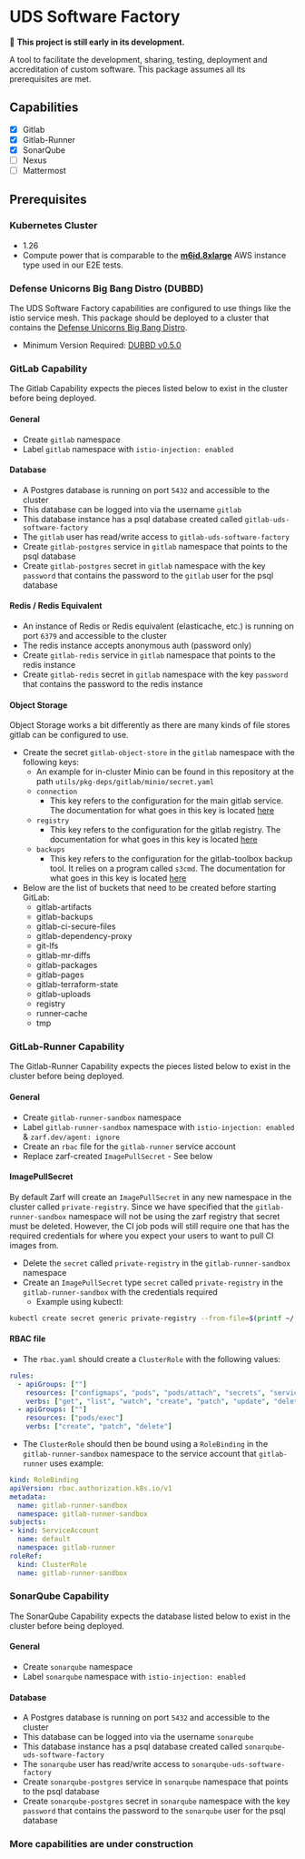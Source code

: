 # UDS Software Factory

:construction: **This project is still early in its development.**

A tool to facilitate the development, sharing, testing, deployment and accreditation of custom software. This package assumes all its prerequisites are met.

## Capabilities

- [X] Gitlab
- [X] Gitlab-Runner
- [X] SonarQube
- [ ] Nexus
- [ ] Mattermost

## Prerequisites

### Kubernetes Cluster

- 1.26
- Compute power that is comparable to the **[m6id.8xlarge](https://aws.amazon.com/ec2/instance-types/#:~:text=Up%20to%2010-,m6id.8xlarge,-32)** AWS instance type used in our E2E tests.

### Defense Unicorns Big Bang Distro (DUBBD)

The UDS Software Factory capabilities are configured to use things like the istio service mesh. This package should be deployed to a cluster that contains the [Defense Unicorns Big Bang Distro](https://github.com/defenseunicorns/uds-package-dubbd).

- Minimum Version Required: [DUBBD v0.5.0](https://github.com/defenseunicorns/uds-package-dubbd/tree/v0.5.0)

### GitLab Capability

The Gitlab Capability expects the pieces listed below to exist in the cluster before being deployed.

#### General

- Create `gitlab` namespace
- Label `gitlab` namespace with `istio-injection: enabled`

#### Database

- A Postgres database is running on port `5432` and accessible to the cluster
- This database can be logged into via the username `gitlab`
- This database instance has a psql database created called `gitlab-uds-software-factory`
- The `gitlab` user has read/write access to `gitlab-uds-software-factory`
- Create `gitlab-postgres` service in `gitlab` namespace that points to the psql database
- Create `gitlab-postgres` secret in `gitlab` namespace with the key `password` that contains the password to the `gitlab` user for the psql database

#### Redis / Redis Equivalent

- An instance of Redis or Redis equivalent (elasticache, etc.) is running on port `6379` and accessible to the cluster
- The redis instance accepts anonymous auth (password only)
- Create `gitlab-redis` service in `gitlab` namespace that points to the redis instance
- Create `gitlab-redis` secret in `gitlab` namespace with the key `password` that contains the password to the redis instance

#### Object Storage

Object Storage works a bit differently as there are many kinds of file stores gitlab can be configured to use.

- Create the secret `gitlab-object-store` in the `gitlab` namespace with the following keys:
  - An example for in-cluster Minio can be found in this repository at the path `utils/pkg-deps/gitlab/minio/secret.yaml`
  - `connection`
    - This key refers to the configuration for the main gitlab service. The documentation for what goes in this key is located [here](https://docs.gitlab.com/16.0/ee/administration/object_storage.html#configure-the-connection-settings)
  - `registry`
    - This key refers to the configuration for the gitlab registry. The documentation for what goes in this key is located [here](https://docs.docker.com/registry/configuration/#storage)
  - `backups`
    - This key refers to the configuration for the gitlab-toolbox backup tool. It relies on a program called `s3cmd`. The documentation for what goes in this key is located [here](https://s3tools.org/kb/item14.htm)
- Below are the list of buckets that need to be created before starting GitLab:
  - gitlab-artifacts
  - gitlab-backups
  - gitlab-ci-secure-files
  - gitlab-dependency-proxy
  - git-lfs
  - gitlab-mr-diffs
  - gitlab-packages
  - gitlab-pages
  - gitlab-terraform-state
  - gitlab-uploads
  - registry
  - runner-cache
  - tmp

### GitLab-Runner Capability
The Gitlab-Runner Capability expects the pieces listed below to exist in the cluster before being deployed.

#### General

- Create `gitlab-runner-sandbox` namespace
- Label `gitlab-runner-sandbox` namespace with `istio-injection: enabled` & `zarf.dev/agent: ignore`
- Create an `rbac` file for the `gitlab-runner` service account
- Replace zarf-created `ImagePullSecret` - See below

#### ImagePullSecret

By default Zarf will create an `ImagePullSecret` in any new namespace in the cluster called `private-registry`. Since
we have specified that the `gitlab-runner-sandbox` namespace will not be using the zarf registry that secret must be deleted.
However, the CI job pods will still require one that has the required credentials for where you expect your users to want to pull
CI images from.

- Delete the `secret` called `private-registry` in the `gitlab-runner-sandbox` namespace
- Create an `ImagePullSecret` type `secret` called `private-registry` in the `gitlab-runner-sandbox` with the credentials required
  - Example using kubectl:

```bash
kubectl create secret generic private-registry --from-file=$(printf ~/.docker/config.json) --type=kubernetes.io/dockerconfigjson -n gitlab-runner-sandbox
```

#### RBAC file

- The `rbac.yaml` should create a `ClusterRole` with the following values:

```yaml
rules:
  - apiGroups: [""]
    resources: ["configmaps", "pods", "pods/attach", "secrets", "services"]
    verbs: ["get", "list", "watch", "create", "patch", "update", "delete"]
  - apiGroups: [""]
    resources: ["pods/exec"]
    verbs: ["create", "patch", "delete"]
```

- The `ClusterRole` should then be bound using a `RoleBinding` in the `gitlab-runner-sandbox` namespace to the service account that `gitlab-runner` uses
example:

```yaml
kind: RoleBinding
apiVersion: rbac.authorization.k8s.io/v1
metadata:
  name: gitlab-runner-sandbox
  namespace: gitlab-runner-sandbox
subjects:
- kind: ServiceAccount
  name: default
  namespace: gitlab-runner
roleRef:
  kind: ClusterRole
  name: gitlab-runner-sandbox
```

### SonarQube Capability

The SonarQube Capability expects the database listed below to exist in the cluster before being deployed.

#### General

- Create `sonarqube` namespace
- Label `sonarqube` namespace with `istio-injection: enabled`

#### Database

- A Postgres database is running on port `5432` and accessible to the cluster
- This database can be logged into via the username `sonarqube`
- This database instance has a psql database created called `sonarqube-uds-software-factory`
- The `sonarqube` user has read/write access to `sonarqube-uds-software-factory`
- Create `sonarqube-postgres` service in `sonarqube` namespace that points to the psql database
- Create `sonarqube-postgres` secret in `sonarqube` namespace with the key `password` that contains the password to the `sonarqube` user for the psql database

### More capabilities are under construction
